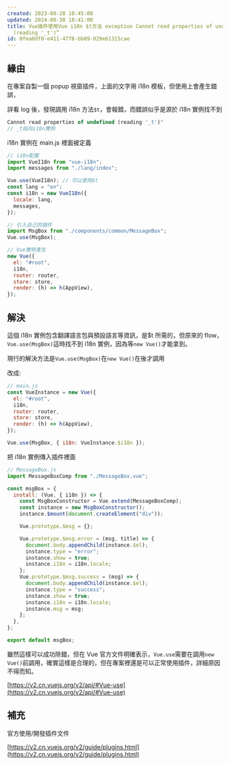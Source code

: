 ```yaml
---
created: 2023-08-28 10:45:00
updated: 2024-08-30 10:41:00
title: Vue插件使用Vue i18n $t方法 exception Cannot read properties of undefined
  (reading '_t')”
id: 0fea0df0-e411-47f8-bb09-029e61315cae
---
```


## 緣由

在專案自製一個 popup 視窗插件，上面的文字用 i18n 模板，但使用上會產生錯誤，

詳看 log 後，發現調用 i18n 方法`$t`，會報錯，而錯誤似乎是源於 i18n 實例找不到

```javascript
Cannot read properties of undefined (reading '_t')"
// _t指向i18n實例
```

i18n 實例在 main.js 裡面被定義

```javascript
// i18n配置
import VueI18n from "vue-i18n";
import messages from "./lang/index";

Vue.use(VueI18n); // 可以使用$t
const lang = "en";
const i18n = new VueI18n({
  locale: lang,
  messages,
});

// 引入自己的插件
import MsgBox from "./components/common/MessageBox";
Vue.use(MsgBox);

// Vue實例產生
new Vue({
  el: "#root",
  i18n,
  router: router,
  store: store,
  render: (h) => h(AppView),
});
```

## 解決

這個 i18n 實例包含翻譯語言包與預設語言等資訊，是$t 所需的，但原來的 flow，`Vue.use(MsgBox)`這時找不到 i18n 實例，因為等`new Vue()`才能拿到。

現行的解決方法是`Vue.use(MsgBox)`在`new Vue()`在後才調用

改成:

```javascript
// main.js
const VueInstance = new Vue({
  el: "#root",
  i18n,
  router: router,
  store: store,
  render: (h) => h(AppView),
});

Vue.use(MsgBox, { i18n: VueInstance.$i18n });
```

把 i18n 實例傳入插件裡面

```javascript
// MessageBox.js
import MessageBoxComp from "./MessageBox.vue";

const msgBox = {
  install: (Vue, { i18n }) => {
    const MsgBoxConstructor = Vue.extend(MessageBoxComp);
    const instance = new MsgBoxConstructor();
    instance.$mount(document.createElement("div"));

    Vue.prototype.$msg = {};

    Vue.prototype.$msg.error = (msg, title) => {
      document.body.appendChild(instance.$el);
      instance.type = "error";
      instance.show = true;
      instance.i18n = i18n.locale;
    };
    Vue.prototype.$msg.success = (msg) => {
      document.body.appendChild(instance.$el);
      instance.type = "success";
      instance.show = true;
      instance.i18n = i18n.locale;
      instance.msg = msg;
    };
  },
};

export default msgBox;
```

雖然這樣可以成功除錯，但在 Vue 官方文件明確表示，`Vue.use`需要在調用`new Vue()`前調用，確實這樣是合理的，但在專案裡還是可以正常使用插件，詳細原因不得而知。

[https://v2.cn.vuejs.org/v2/api/#Vue-use](https://v2.cn.vuejs.org/v2/api/#Vue-use)

## 補充

官方使用/開發插件文件

[https://v2.cn.vuejs.org/v2/guide/plugins.html](https://v2.cn.vuejs.org/v2/guide/plugins.html)
